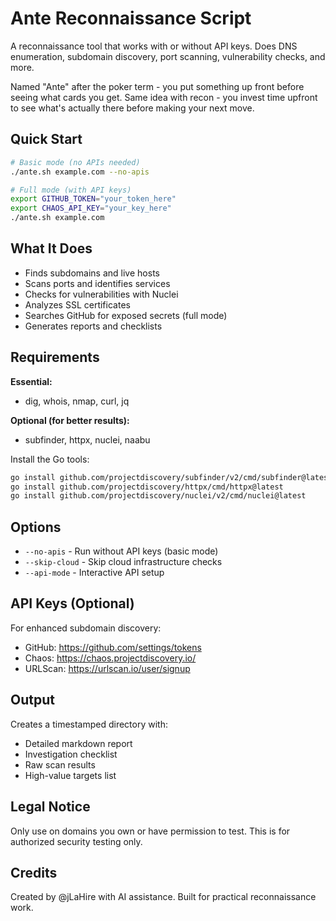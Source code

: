 # Ante Reconnaissance Script

A reconnaissance tool that works with or without API keys. Does DNS enumeration, subdomain discovery, port scanning, vulnerability checks, and more. 

Named "Ante" after the poker term - you put something up front before seeing what cards you get. Same idea with recon - you invest time upfront to see what's actually there before making your next move.

## Quick Start

```bash
# Basic mode (no APIs needed)
./ante.sh example.com --no-apis

# Full mode (with API keys)
export GITHUB_TOKEN="your_token_here"
export CHAOS_API_KEY="your_key_here"
./ante.sh example.com
```

## What It Does

- Finds subdomains and live hosts
- Scans ports and identifies services
- Checks for vulnerabilities with Nuclei
- Analyzes SSL certificates
- Searches GitHub for exposed secrets (full mode)
- Generates reports and checklists

## Requirements

**Essential:**
- dig, whois, nmap, curl, jq

**Optional (for better results):**
- subfinder, httpx, nuclei, naabu

Install the Go tools:
```bash
go install github.com/projectdiscovery/subfinder/v2/cmd/subfinder@latest
go install github.com/projectdiscovery/httpx/cmd/httpx@latest
go install github.com/projectdiscovery/nuclei/v2/cmd/nuclei@latest
```

## Options

- `--no-apis` - Run without API keys (basic mode)
- `--skip-cloud` - Skip cloud infrastructure checks
- `--api-mode` - Interactive API setup

## API Keys (Optional)

For enhanced subdomain discovery:
- GitHub: https://github.com/settings/tokens
- Chaos: https://chaos.projectdiscovery.io/
- URLScan: https://urlscan.io/user/signup

## Output

Creates a timestamped directory with:
- Detailed markdown report
- Investigation checklist  
- Raw scan results
- High-value targets list

## Legal Notice

Only use on domains you own or have permission to test. This is for authorized security testing only.

## Credits

Created by @jLaHire with AI assistance. Built for practical reconnaissance work.